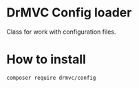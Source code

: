 # DrMVC Config loader

Class for work with configuration files.

# How to install

    composer require drmvc/config
